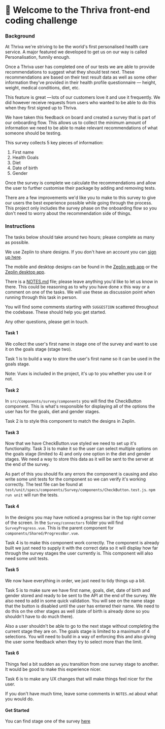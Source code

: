 # 👋 Welcome to the Thriva front-end coding challenge

### Background

At Thriva we're striving to be the world's first personalised health care service. A major featured we developed to get us on our way is called Personalisation, funnily enough.

Once a Thriva user has completed one of our tests we are able to provide recommendations to suggest what they should test next. These recommendations are based on their test result data as well as some other information they've provided in their health profile questionnaire — height, weight, medical conditions, diet, etc.

This feature is great — lots of our customers love it and use it frequently. We did however receive requests from users who wanted to be able to do this when they first signed up to Thriva.

We have taken this feedback on board and created a survey that is part of our onboarding flow. This allows us to collect the minimum amount of information we need to be able to make relevant recommendations of what someone should be testing.

This survey collects 5 key pieces of information:

1. First name
2. Health Goals
3. Diet
4. Date of birth
5. Gender

Once the survey is complete we calculate the recommendations and allow the user to further customise their package by adding and removing tests.

There are a few improvements we'd like you to make to this survey to give our users the best experience possible while going through the process. This project only includes the survey phase on the onboarding flow so you don't need to worry about the recommendation side of things.

### Instructions

The tasks below should take around two hours; please complete as many as possible.

We use Zeplin to share designs. If you don't have an account you can [sign up here](https://zeplin.io/).

The mobile and desktop designs can be found in the [Zeplin web app](https://zpl.io/29o5lmz) or the [Zeplin desktop app](zpl://project?pid=5c170e6ec5dd4c508a4717f6).

There is a [NOTES.md](./NOTES.md) file; please leave anything you'd like to let us know in there. This could be reasoning as to why you have done x this way or a comment on one of the tasks. We will use these as discussion point when running through this task in person.

You will find some comments starting with `SUGGESTION` scattered throughout the codebase. These should help you get started.

Any other questions, please get in touch.

#### Task 1

We collect the user's first name in stage one of the survey and want to use it on the goals stage (stage two).

Task 1 is to build a way to store the user's first name so it can be used in the goals stage.

Note: Vuex is included in the project, it's up to you whether you use it or not.

#### Task 2

In `src/components/survey/components` you will find the CheckButton component. This is what's responsible for displaying all of the options the user has for the goals, diet and gender stages.

Task 2 is to style this component to match the designs in Zeplin.

#### Task 3

Now that we have CheckButton.vue styled we need to set up it's functionality.
Task 3 is to make it so the user can select multiple options on the goals stage (limited to 4) and only one option in the diet and gender stages. We need a way to store this data as it will be sent to the server at the end of the survey.

As part of this you should fix any errors the component is causing and also write some unit tests for the component so we can verify it's working correctly. The test file can be found at `test/unit/specs/components/Survey/components/CheckButton.test.js`. `npm run unit` will run the tests.

#### Task 4

In the designs you may have noticed a progress bar in the top right corner of the screen. In the `Survey/connectors` folder you will find `SurveyProgress.vue`. This is the parent component for `components/Shared/ProgressBar.vue`.

Task 4 is to make this component work correctly. The component is already built we just need to supply it with the correct data so it will display how far through the survey stages the user currently is. This component will also need some unit tests.

#### Task 5
We now have everything in order, we just need to tidy things up a bit.

Task 5 is to make sure we have first name, goals, diet, date of birth and gender stored and ready to be sent to the API at the end of the survey. We also need to add in some quick validation. You will see on the name stage that the button is disabled until the user has entered their name. We need to do this on the other stages as well (date of birth is already done so you shouldn't have to do much there).

Also a user shouldn't be able to go to the next stage without completing the current stage they are on. The goals stage is limited to a maximum of 4 selections. You will need to build in a way of enforcing this and also giving the user some feedback when they try to select more than the limit.

#### Task 6
Things feel a bit sudden as you transition from one survey stage to another. It would be good to make this experience nicer.

Task 6 is to make any UX changes that will make things feel nicer for the user.

If you don't have much time, leave some comments in `NOTES.md` about what you would do.

#### Get Started

You can find stage one of the survey [here](https://kylewelsby.github.io/thriva-code-challenge/name)
